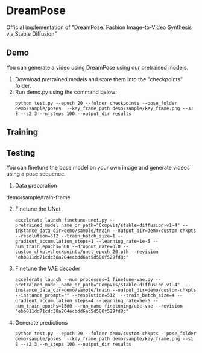 # DreamPose
Official implementation of "DreamPose: Fashion Image-to-Video Synthesis via Stable Diffusion"

## Demo

You can generate a video using DreamPose using our pretrained models.

1. Download pretrained models and store them into the "checkpoints" folder.
2. Run demo.py using the command below:
    ```
    python test.py --epoch 20 --folder checkpoints --pose_folder demo/sample/poses  --key_frame_path demo/sample/key_frame.png --s1 8 --s2 3 --n_steps 100 --output_dir results
    ```

## Training


## Testing

You can finetune the base model on your own image and generate videos using a pose sequence.

1. Data preparation

  demo/sample/train-frame
    

2. Finetune the UNet

    ```
    accelerate launch finetune-unet.py --pretrained_model_name_or_path="CompVis/stable-diffusion-v1-4" --instance_data_dir=demo/sample/train --output_dir=demo/custom-chkpts --resolution=512 --train_batch_size=1 --gradient_accumulation_steps=1 --learning_rate=1e-5 --num_train_epochs=500 --dropout_rate=0.0 --custom_chkpt=checkpoints/unet_epoch_20.pth --revision "ebb811dd71cdc38a204ecbdd6ac5d580f529fd8c"
    ```

3. Finetune the VAE decoder

    ```
    accelerate launch --num_processes=1 finetune-vae.py --pretrained_model_name_or_path="CompVis/stable-diffusion-v1-4"  --instance_data_dir=demo/sample/train --output_dir=demo/custom-chkpts --instance_prompt="" --resolution=512  --train_batch_size=4 --gradient_accumulation_steps=4 --learning_rate=5e-5 --num_train_epochs=1500 --run_name finetuning/ubc-vae --revision "ebb811dd71cdc38a204ecbdd6ac5d580f529fd8c"
    ```

4. Generate predictions

    ```
    python test.py --epoch 20 --folder demo/custom-chkpts --pose_folder demo/sample/poses  --key_frame_path demo/sample/key_frame.png --s1 8 --s2 3 --n_steps 100 --output_dir results
    ```
    
